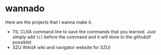 # wannado

Here are the projects that I wanna make it.

+ TIL CLI(A command line to save the commands that you learned. Just simply add `til` before the command and it will store to the github(if possible)
+ SZU Wiki(A wiki and navigator website for SZU)
